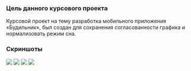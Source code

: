 ### Цель данного курсового проекта 
Курсовой проект на тему разработка мобильного приложения «Будильник», был создан для сохранения согласованности графика и нормализовать режим сна. 

### Скриншоты
![](https://sun9-17.userapi.com/impg/BIwWxYL1-25E4n1pdO8DuaDNfB-20PTvhLxPIA/zLowLZijPQ4.jpg?size=341x641&quality=96&sign=93647743651e5f97777d8f26983525e9&type=album)
![](https://sun9-28.userapi.com/impg/IpesPko69v4OtlFWhDZYyFQceoGpGWQOY63YWw/_x7br-l6_Ms.jpg?size=334x620&quality=96&sign=33054bde259945bcd3c7e159490fe60e&type=album)
![](https://sun9-80.userapi.com/impg/gWeKEJoYBCjs5x7tld06hQ2bffjjBEWlR2S8Ww/ZzPaLDZ5yDU.jpg?size=323x609&quality=96&sign=e9862086a7ea08bc5a002ccecebcd5e7&type=album)
![](https://sun9-9.userapi.com/impg/XfW7FJT5oJjTj6QlJOvoOPY2hPHz99qrQLVLUw/erZjpaj-SvI.jpg?size=313x628&quality=96&sign=e4f2417d6e445b5dc3874b7d136408fb&type=album)
